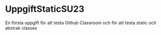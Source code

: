 # UppgiftStaticSU23
 En första uppgift för att testa Github Classroom och för att testa static och abstrak classes
